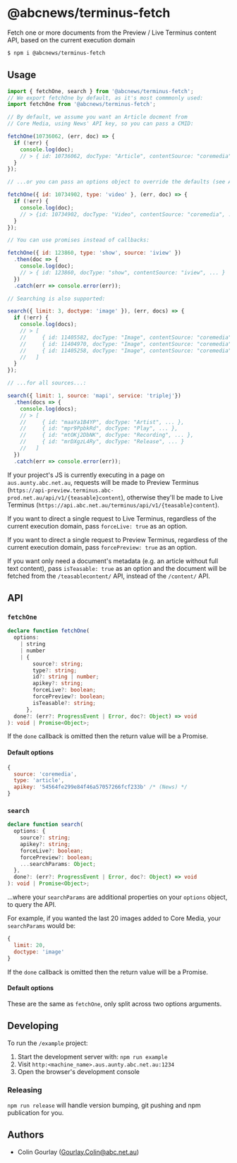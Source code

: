 # @abcnews/terminus-fetch

Fetch one or more documents from the Preview / Live Terminus content API, based on the current execution domain

```sh
$ npm i @abcnews/terminus-fetch
```

## Usage

```js
import { fetchOne, search } from '@abcnews/terminus-fetch';
// We export fetchOne by default, as it's most commmonly used:
import fetchOne from '@abcnews/terminus-fetch';

// By default, we assume you want an Article docment from
// Core Media, using News' API key, so you can pass a CMID:

fetchOne(10736062, (err, doc) => {
  if (!err) {
    console.log(doc);
    // > { id: 10736062, docType: "Article", contentSource: "coremedia", ... }
  }
});

// ...or you can pass an options object to override the defaults (see API below):

fetchOne({ id: 10734902, type: 'video' }, (err, doc) => {
  if (!err) {
    console.log(doc);
    // > {id: 10734902, docType: "Video", contentSource: "coremedia", ... }
  }
});

// You can use promises instead of callbacks:

fetchOne({ id: 123860, type: 'show', source: 'iview' })
  .then(doc => {
    console.log(doc);
    // > { id: 123860, docType: "show", contentSource: "iview", ... }
  })
  .catch(err => console.error(err));

// Searching is also supported:

search({ limit: 3, doctype: 'image' }), (err, docs) => {
  if (!err) {
    console.log(docs);
    // > [
    //     { id: 11405582, docType: "Image", contentSource: "coremedia", ... },
    //     { id: 11404970, docType: "Image", contentSource: "coremedia", ... },
    //     { id: 11405258, docType: "Image", contentSource: "coremedia", ... }
    //   ]
  }
});

// ...for all sources...:

search({ limit: 1, source: 'mapi', service: 'triplej'})
  .then(docs => {
    console.log(docs);
    // > [
    //     { id: "maaYa1B4YP", docType: "Artist", ... },
    //     { id: "mpr9PpbkRd", docType: "Play", ... },
    //     { id: "mtOKj2DbNK", docType: "Recording", ... },
    //     { id: "mrDXgzL4Ry", docType: "Release", ... }
    //   ]
  })
  .catch(err => console.error(err));
```

If your project's JS is currently executing in a page on `aus.aunty.abc.net.au`, requests will be made to Preview Terminus (`https://api-preview.terminus.abc-prod.net.au/api/v1/{teasable}content`), otherwise they'll be made to Live Terminus (`https://api.abc.net.au/terminus/api/v1/{teasable}content`).

If you want to direct a single request to Live Terminus, regardless of the current execution domain, pass `forceLive: true` as an option.

If you want to direct a single request to Preview Terminus, regardless of the current execution domain, pass `forcePreview: true` as an option.

If you want only need a document's metadata (e.g. an article without full text content), pass `isTeasable: true` as an option and the document will be fetched from the `/teasablecontent/` API, instead of the `/content/` API.

## API

### `fetchOne`

```ts
declare function fetchOne(
  options:
    | string
    | number
    | {
        source?: string;
        type?: string;
        id?: string | number;
        apikey?: string;
        forceLive?: boolean;
        forcePreview?: boolean;
        isTeasable?: string;
      },
  done?: (err?: ProgressEvent | Error, doc?: Object) => void
): void | Promise<Object>;
```

If the `done` callback is omitted then the return value will be a Promise.

#### Default options

```js
{
  source: 'coremedia',
  type: 'article',
  apikey: '54564fe299e84f46a57057266fcf233b' /* (News) */
}
```

### `search`

```ts
declare function search(
  options: {
    source?: string;
    apikey?: string;
    forceLive?: boolean;
    forcePreview?: boolean;
    ...searchParams: Object;
  },
  done?: (err?: ProgressEvent | Error, doc?: Object) => void
): void | Promise<Object>;
```

...where your `searchParams` are additional properties on your `options` object, to query the API.

For example, if you wanted the last 20 images added to Core Media, your `searchParams` would be:

```js
{
  limit: 20,
  doctype: 'image'
}
```

If the `done` callback is omitted then the return value will be a Promise.

#### Default options

These are the same as `fetchOne`, only split across two options arguments.

## Developing

To run the `/example` project:

1. Start the development server with: `npm run example`
2. Visit `http:<machine_name>.aus.aunty.abc.net.au:1234`
3. Open the browser's development console

### Releasing

`npm run release` will handle version bumping, git pushing and npm publication for you.

## Authors

- Colin Gourlay ([Gourlay.Colin@abc.net.au](mailto:Gourlay.Colin@abc.net.au))
